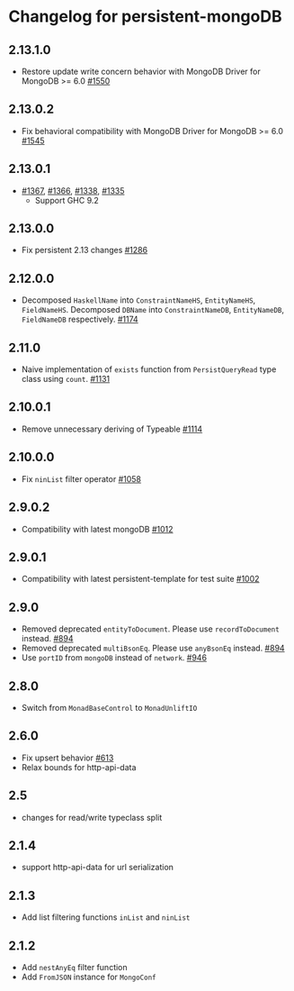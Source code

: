 # Changelog for persistent-mongoDB

## 2.13.1.0

* Restore update write concern behavior with MongoDB Driver for MongoDB >= 6.0 [#1550](https://github.com/yesodweb/persistent/pull/1550)

## 2.13.0.2

* Fix behavioral compatibility with MongoDB Driver for MongoDB >= 6.0 [#1545](https://github.com/yesodweb/persistent/pull/1545)

## 2.13.0.1

* [#1367](https://github.com/yesodweb/persistent/pull/1367),
  [#1366](https://github.com/yesodweb/persistent/pull/1367),
  [#1338](https://github.com/yesodweb/persistent/pull/1338),
  [#1335](https://github.com/yesodweb/persistent/pull/1335)
    * Support GHC 9.2

## 2.13.0.0

* Fix persistent 2.13 changes [#1286](https://github.com/yesodweb/persistent/pull/1286)

## 2.12.0.0

* Decomposed `HaskellName` into `ConstraintNameHS`, `EntityNameHS`, `FieldNameHS`. Decomposed `DBName` into `ConstraintNameDB`, `EntityNameDB`, `FieldNameDB` respectively. [#1174](https://github.com/yesodweb/persistent/pull/1174)

## 2.11.0

* Naive implementation of `exists` function from `PersistQueryRead` type class using `count`. [#1131](https://github.com/yesodweb/persistent/pull/1131/files)

## 2.10.0.1

* Remove unnecessary deriving of Typeable [#1114](https://github.com/yesodweb/persistent/pull/1114)

## 2.10.0.0

* Fix `ninList` filter operator [#1058](https://github.com/yesodweb/persistent/pull/1058)

## 2.9.0.2

* Compatibility with latest mongoDB [#1012](https://github.com/yesodweb/persistent/pull/1012)

## 2.9.0.1

* Compatibility with latest persistent-template for test suite [#1002](https://github.com/yesodweb/persistent/pull/1002/files)

## 2.9.0

* Removed deprecated `entityToDocument`. Please use `recordToDocument` instead. [#894](https://github.com/yesodweb/persistent/pull/894)
* Removed deprecated `multiBsonEq`. Please use `anyBsonEq` instead. [#894](https://github.com/yesodweb/persistent/pull/894)
* Use `portID` from `mongoDB` instead of `network`. [#946](https://github.com/yesodweb/persistent/pull/946)

## 2.8.0

* Switch from `MonadBaseControl` to `MonadUnliftIO`

## 2.6.0

* Fix upsert behavior [#613](https://github.com/yesodweb/persistent/issues/613)
* Relax bounds for http-api-data

## 2.5

* changes for read/write typeclass split

## 2.1.4

* support http-api-data for url serialization

## 2.1.3

* Add list filtering functions `inList` and `ninList`

## 2.1.2

* Add `nestAnyEq` filter function
* Add `FromJSON` instance for `MongoConf`
